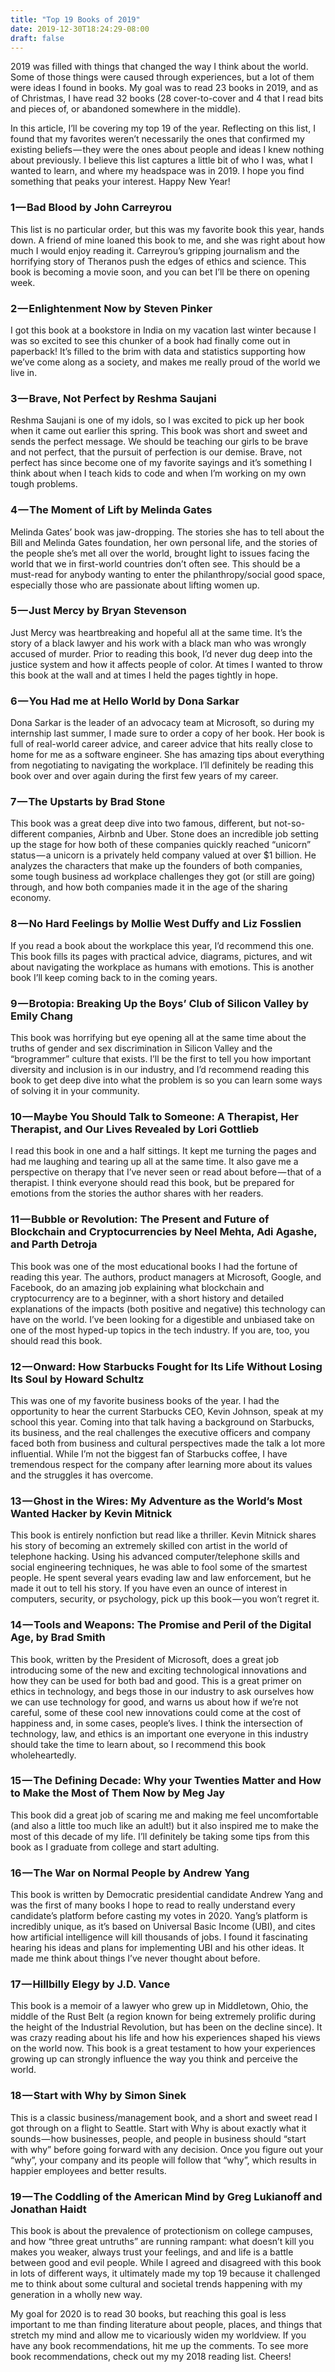 ```yaml
---
title: "Top 19 Books of 2019"
date: 2019-12-30T18:24:29-08:00
draft: false
---
```


2019 was filled with things that changed the way I think about the world. Some of those things were caused through experiences, but a lot of them were ideas I found in books. My goal was to read 23 books in 2019, and as of Christmas, I have read 32 books (28 cover-to-cover and 4 that I read bits and pieces of, or abandoned somewhere in the middle).

In this article, I’ll be covering my top 19 of the year. Reflecting on this list, I found that my favorites weren’t necessarily the ones that confirmed my existing beliefs — they were the ones about people and ideas I knew nothing about previously. I believe this list captures a little bit of who I was, what I wanted to learn, and where my headspace was in 2019. I hope you find something that peaks your interest. Happy New Year!

### 1 — Bad Blood by John Carreyrou
This list is no particular order, but this was my favorite book this year, hands down. A friend of mine loaned this book to me, and she was right about how much I would enjoy reading it. Carreyrou’s gripping journalism and the horrifying story of Theranos push the edges of ethics and science. This book is becoming a movie soon, and you can bet I’ll be there on opening week.

### 2 — Enlightenment Now by Steven Pinker
I got this book at a bookstore in India on my vacation last winter because I was so excited to see this chunker of a book had finally come out in paperback! It’s filled to the brim with data and statistics supporting how we’ve come along as a society, and makes me really proud of the world we live in.

### 3 — Brave, Not Perfect by Reshma Saujani
Reshma Saujani is one of my idols, so I was excited to pick up her book when it came out earlier this spring. This book was short and sweet and sends the perfect message. We should be teaching our girls to be brave and not perfect, that the pursuit of perfection is our demise. Brave, not perfect has since become one of my favorite sayings and it’s something I think about when I teach kids to code and when I’m working on my own tough problems.

### 4 — The Moment of Lift by Melinda Gates
Melinda Gates’ book was jaw-dropping. The stories she has to tell about the Bill and Melinda Gates foundation, her own personal life, and the stories of the people she’s met all over the world, brought light to issues facing the world that we in first-world countries don’t often see. This should be a must-read for anybody wanting to enter the philanthropy/social good space, especially those who are passionate about lifting women up.

### 5 — Just Mercy by Bryan Stevenson
Just Mercy was heartbreaking and hopeful all at the same time. It’s the story of a black lawyer and his work with a black man who was wrongly accused of murder. Prior to reading this book, I’d never dug deep into the justice system and how it affects people of color. At times I wanted to throw this book at the wall and at times I held the pages tightly in hope.

### 6 — You Had me at Hello World by Dona Sarkar
Dona Sarkar is the leader of an advocacy team at Microsoft, so during my internship last summer, I made sure to order a copy of her book. Her book is full of real-world career advice, and career advice that hits really close to home for me as a software engineer. She has amazing tips about everything from negotiating to navigating the workplace. I’ll definitely be reading this book over and over again during the first few years of my career.

### 7 — The Upstarts by Brad Stone
This book was a great deep dive into two famous, different, but not-so-different companies, Airbnb and Uber. Stone does an incredible job setting up the stage for how both of these companies quickly reached “unicorn” status — a unicorn is a privately held company valued at over $1 billion. He analyzes the characters that make up the founders of both companies, some tough business ad workplace challenges they got (or still are going) through, and how both companies made it in the age of the sharing economy.

### 8 — No Hard Feelings by Mollie West Duffy and Liz Fosslien
If you read a book about the workplace this year, I’d recommend this one. This book fills its pages with practical advice, diagrams, pictures, and wit about navigating the workplace as humans with emotions. This is another book I’ll keep coming back to in the coming years.

### 9 — Brotopia: Breaking Up the Boys’ Club of Silicon Valley by Emily Chang
This book was horrifying but eye opening all at the same time about the truths of gender and sex discrimination in Silicon Valley and the “brogrammer” culture that exists. I’ll be the first to tell you how important diversity and inclusion is in our industry, and I’d recommend reading this book to get deep dive into what the problem is so you can learn some ways of solving it in your community.

### 10 — Maybe You Should Talk to Someone: A Therapist, Her Therapist, and Our Lives Revealed by Lori Gottlieb
I read this book in one and a half sittings. It kept me turning the pages and had me laughing and tearing up all at the same time. It also gave me a perspective on therapy that I’ve never seen or read about before — that of a therapist. I think everyone should read this book, but be prepared for emotions from the stories the author shares with her readers.

### 11 — Bubble or Revolution: The Present and Future of Blockchain and Cryptocurrencies by Neel Mehta, Adi Agashe, and Parth Detroja
This book was one of the most educational books I had the fortune of reading this year. The authors, product managers at Microsoft, Google, and Facebook, do an amazing job explaining what blockchain and cryptocurrency are to a beginner, with a short history and detailed explanations of the impacts (both positive and negative) this technology can have on the world. I’ve been looking for a digestible and unbiased take on one of the most hyped-up topics in the tech industry. If you are, too, you should read this book.

### 12 — Onward: How Starbucks Fought for Its Life Without Losing Its Soul by Howard Schultz
This was one of my favorite business books of the year. I had the opportunity to hear the current Starbucks CEO, Kevin Johnson, speak at my school this year. Coming into that talk having a background on Starbucks, its business, and the real challenges the executive officers and company faced both from business and cultural perspectives made the talk a lot more influential. While I’m not the biggest fan of Starbucks coffee, I have tremendous respect for the company after learning more about its values and the struggles it has overcome.

### 13 — Ghost in the Wires: My Adventure as the World’s Most Wanted Hacker by Kevin Mitnick
This book is entirely nonfiction but read like a thriller. Kevin Mitnick shares his story of becoming an extremely skilled con artist in the world of telephone hacking. Using his advanced computer/telephone skills and social engineering techniques, he was able to fool some of the smartest people. He spent several years evading law and law enforcement, but he made it out to tell his story. If you have even an ounce of interest in computers, security, or psychology, pick up this book — you won’t regret it.

### 14 — Tools and Weapons: The Promise and Peril of the Digital Age, by Brad Smith
This book, written by the President of Microsoft, does a great job introducing some of the new and exciting technological innovations and how they can be used for both bad and good. This is a great primer on ethics in technology, and begs those in our industry to ask ourselves how we can use technology for good, and warns us about how if we’re not careful, some of these cool new innovations could come at the cost of happiness and, in some cases, people’s lives. I think the intersection of technology, law, and ethics is an important one everyone in this industry should take the time to learn about, so I recommend this book wholeheartedly.

### 15 — The Defining Decade: Why your Twenties Matter and How to Make the Most of Them Now by Meg Jay
This book did a great job of scaring me and making me feel uncomfortable (and also a little too much like an adult!) but it also inspired me to make the most of this decade of my life. I’ll definitely be taking some tips from this book as I graduate from college and start adulting.

### 16 — The War on Normal People by Andrew Yang
This book is written by Democratic presidential candidate Andrew Yang and was the first of many books I hope to read to really understand every candidate’s platform before casting my votes in 2020. Yang’s platform is incredibly unique, as it’s based on Universal Basic Income (UBI), and cites how artificial intelligence will kill thousands of jobs. I found it fascinating hearing his ideas and plans for implementing UBI and his other ideas. It made me think about things I’ve never thought about before.

### 17 — Hillbilly Elegy by J.D. Vance
This book is a memoir of a lawyer who grew up in Middletown, Ohio, the middle of the Rust Belt (a region known for being extremely prolific during the height of the Industrial Revolution, but has been on the decline since). It was crazy reading about his life and how his experiences shaped his views on the world now. This book is a great testament to how your experiences growing up can strongly influence the way you think and perceive the world.

### 18 — Start with Why by Simon Sinek
This is a classic business/management book, and a short and sweet read I got through on a flight to Seattle. Start with Why is about exactly what it sounds — how businesses, people, and people in business should “start with why” before going forward with any decision. Once you figure out your “why”, your company and its people will follow that “why”, which results in happier employees and better results.

### 19 — The Coddling of the American Mind by Greg Lukianoff and Jonathan Haidt
This book is about the prevalence of protectionism on college campuses, and how “three great untruths” are running rampant: what doesn’t kill you makes you weaker, always trust your feelings, and and life is a battle between good and evil people. While I agreed and disagreed with this book in lots of different ways, it ultimately made my top 19 because it challenged me to think about some cultural and societal trends happening with my generation in a wholly new way.

My goal for 2020 is to read 30 books, but reaching this goal is less important to me than finding literature about people, places, and things that stretch my mind and allow me to vicariously widen my worldview. If you have any book recommendations, hit me up the comments. To see more book recommendations, check out my my 2018 reading list. Cheers!